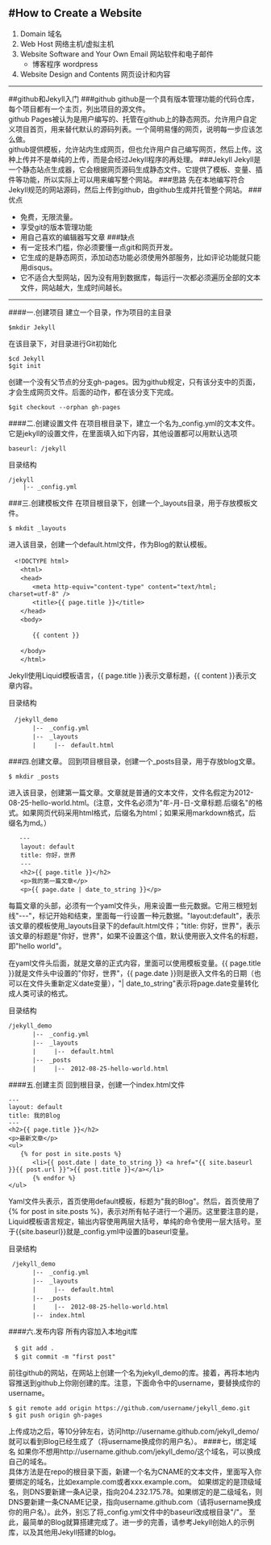 #How to Create a Website
---
1. Domain 域名
2. Web Host 网络主机/虚拟主机
3. Website Software and Your Own Email 网站软件和电子邮件
	- 博客程序 wordpress
4. Website Design and Contents 网页设计和内容

---
##github和Jekyll入门
###github
github是一个具有版本管理功能的代码仓库，每个项目都有一个主页，列出项目的源文件。  
github Pages被认为是用户编写的、托管在github上的静态网页。允许用户自定义项目首页，用来替代默认的源码列表。一个简明易懂的网页，说明每一步应该怎么做。  
github提供模板，允许站内生成网页，但也允许用户自己编写网页，然后上传。这种上传并不是单纯的上传，而是会经过Jekyll程序的再处理。
###Jekyll
Jekyll是一个静态站点生成器，它会根据网页源码生成静态文件。它提供了模板、变量、插件等功能，所以实际上可以用来编写整个网站。
###思路
先在本地编写符合Jekyll规范的网站源码，然后上传到github，由github生成并托管整个网站。
###优点
- 免费，无限流量。
- 享受git的版本管理功能
- 用自己喜欢的编辑器写文章
###缺点
- 有一定技术门槛，你必须要懂一点git和网页开发。
- 它生成的是静态网页，添加动态功能必须使用外部服务，比如评论功能就只能用disqus。
- 它不适合大型网站，因为没有用到数据库，每运行一次都必须遍历全部的文本文件，网站越大，生成时间越长。

---
####一.创建项目
建立一个目录，作为项目的主目录

	$mkdir Jekyll
在该目录下，对目录进行Git初始化

	$cd Jekyll
	$git init
创建一个没有父节点的分支gh-pages。因为github规定，只有该分支中的页面，才会生成网页文件。后面的动作，都在该分支下完成。

	$git checkout --orphan gh-pages
####二.创建设置文件
在项目根目录下，建立一个名为_config.yml的文本文件。它是jekyll的设置文件，在里面填入如下内容，其他设置都可以用默认选项

	baseurl: /jekyll

目录结构

	/jekyll
		|-- _config.yml
###三.创建模板文件
在项目根目录下，创建一个_layouts目录，用于存放模板文件。

	$ mkdit _layouts
进入该目录，创建一个default.html文件，作为Blog的默认模板。

	　<!DOCTYPE html>
	　　<html>
	　　<head>
	　　　　<meta http-equiv="content-type" content="text/html; charset=utf-8" />
	　　　　<title>{{ page.title }}</title>
	　　</head>
	　　<body>
	
	　　　　{{ content }}
	
	　　</body>
	　　</html>
Jekyll使用Liquid模板语言，{{ page.title }}表示文章标题，{{ content }}表示文章内容。

目录结构

	　/jekyll_demo
	　　　　|--　_config.yml
	　　　　|--　_layouts
	　　　　|　　　|--　default.html
###四.创建文章。
回到项目根目录，创建一个_posts目录，用于存放blog文章。

	$ mkdir _posts
进入该目录，创建第一篇文章。文章就是普通的文本文件，文件名假定为2012-08-25-hello-world.html。(注意，文件名必须为"年-月-日-文章标题.后缀名"的格式。如果网页代码采用html格式，后缀名为html；如果采用markdown格式，后缀名为md。）

       ---
	　　layout: default
	　　title: 你好，世界
	　　---
	　　<h2>{{ page.title }}</h2>
	　　<p>我的第一篇文章</p>
	　　<p>{{ page.date | date_to_string }}</p>
每篇文章的头部，必须有一个yaml文件头，用来设置一些元数据。它用三根短划线"---"，标记开始和结束，里面每一行设置一种元数据。"layout:default"，表示该文章的模板使用_layouts目录下的default.html文件；"title: 你好，世界"，表示该文章的标题是"你好，世界"，如果不设置这个值，默认使用嵌入文件名的标题，即"hello world"。

在yaml文件头后面，就是文章的正式内容，里面可以使用模板变量。{{ page.title }}就是文件头中设置的"你好，世界"，{{ page.date }}则是嵌入文件名的日期（也可以在文件头重新定义date变量），"| date_to_string"表示将page.date变量转化成人类可读的格式。

目录结构

	/jekyll_demo
	　　　　|--　_config.yml
	　　　　|--　_layouts
	　　　　|　　　|--　default.html 
	　　　　|--　_posts
	　　　　|　　　|--　2012-08-25-hello-world.html
####五.创建主页
回到根目录，创建一个index.html文件

	---
	layout: default
	title: 我的Blog
	---
	<h2>{{ page.title }}</h2>
	<p>最新文章</p>
	<ul>
	　　{% for post in site.posts %}
	　　　　<li>{{ post.date | date_to_string }} <a href="{{ site.baseurl }}{{ post.url }}">{{ post.title }}</a></li>
	　　　　{% endfor %}
	</ul>
Yaml文件头表示，首页使用default模板，标题为"我的Blog"。然后，首页使用了{% for post in site.posts %}，表示对所有帖子进行一个遍历。这里要注意的是，Liquid模板语言规定，输出内容使用两层大括号，单纯的命令使用一层大括号。至于{{site.baseurl}}就是_config.yml中设置的baseurl变量。

目录结构

	 /jekyll_demo
	　　　　|--　_config.yml
	　　　　|--　_layouts
	　　　　|　　　|--　default.html 
	　　　　|--　_posts
	　　　　|　　　|--　2012-08-25-hello-world.html
	　　　　|--　index.html
####六.发布内容
所有内容加入本地git库

	　$ git add .
	　$ git commit -m "first post"
前往github的网站，在网站上创建一个名为jekyll_demo的库。接着，再将本地内容推送到github上你刚创建的库。注意，下面命令中的username，要替换成你的username。

	$ git remote add origin https://github.com/username/jekyll_demo.git
	$ git push origin gh-pages
上传成功之后，等10分钟左右，访问http://username.github.com/jekyll_demo/就可以看到Blog已经生成了（将username换成你的用户名）。
####七，绑定域名
如果你不想用http://username.github.com/jekyll_demo/这个域名，可以换成自己的域名。  
具体方法是在repo的根目录下面，新建一个名为CNAME的文本文件，里面写入你要绑定的域名，比如example.com或者xxx.example.com。
如果绑定的是顶级域名，则DNS要新建一条A记录，指向204.232.175.78。如果绑定的是二级域名，则DNS要新建一条CNAME记录，指向username.github.com（请将username换成你的用户名）。此外，别忘了将_config.yml文件中的baseurl改成根目录"/"。
至此，最简单的Blog就算搭建完成了。进一步的完善，请参考Jekyll创始人的示例库，以及其他用Jekyll搭建的blog。
##